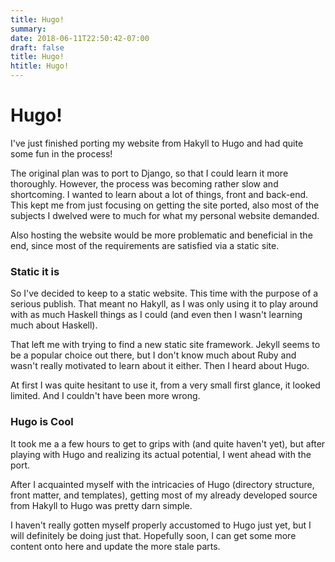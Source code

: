 ```yaml
---
title: Hugo!
summary:
date: 2018-06-11T22:50:42-07:00
draft: false
title: Hugo!
htitle: Hugo!
---
```


# Hugo!

I've just finished porting my website from Hakyll to Hugo and had quite some fun
in the process!

The original plan was to port to Django, so that I could learn it more 
thoroughly. However, the process was becoming rather slow and shortcoming. I
wanted to learn about a lot of things, front and back-end. This kept me from
just focusing on getting the site ported, also most of the subjects I dwelved
were to much for what my personal website demanded.

Also hosting the website would be more problematic and beneficial in the end,
since most of the requirements are satisfied via a static site.

### Static it is

So I've decided to keep to a static website. This time with the purpose of a
serious publish. That meant no Hakyll, as I was only using it to play around
with as much Haskell things as I could (and even then I wasn't learning much
about Haskell).

That left me with trying to find a new static site framework. Jekyll seems to be
a popular choice out there, but I don't know much about Ruby and wasn't really
motivated to learn about it either. Then I heard about Hugo.

At first I was quite hesitant to use it, from a very small first glance, it
looked limited. And I couldn't have been more wrong.

### Hugo is Cool

It took me a a few hours to get to grips with (and quite haven't yet), but
after playing with Hugo and realizing its actual potential, I went ahead with
the port.

After I acquainted myself with the intricacies of Hugo (directory structure, 
front matter, and templates), getting most of my already developed source from
Hakyll to Hugo was pretty darn simple.

I haven't really gotten myself properly accustomed to Hugo just yet, but I will
definitely be doing just that. Hopefully soon, I can get some more content onto
here and update the more stale parts.

